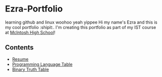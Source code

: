 # Ezra-Portfolio
learning github and linux woohoo yeah yippee
Hi my name's Ezra and this is my cool portfolio :shipit:. I'm  creating this portfolio as part of my IST course at [McIntosh High School](https://www.fcboe.org/mhs)!

## Contents
- [Resume](RESUME.md)
- [Programming Language Table](PROGRAMMING-LANGUAGE-TABLE.md)
- [Binary Truth Table](Binary-Logic.md)
